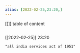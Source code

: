 ```yaml
---
alias: [2022-02-25,23:20,]
---
```

[[]]
table of content
```toc
```

[[2022-02-25]] 23:20

```query
"all india services act of 1951"
```
